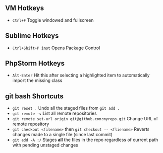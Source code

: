 VM Hotkeys
---
- `Ctrl+F` Toggle windowed and fullscreen

Sublime Hotkeys
---
- `Ctrl+Shift+P inst` Opens Package Control

PhpStorm Hotkeys
---
- `Alt-Enter` Hit this after selecting a highlighted item to automatically import the missing class

git bash Shortcuts
--
- `git reset .` Undo all the staged files from `git add .`
- `git remote -v` List all remote repositories 
- `git remote set-url origin git@github.com:myrepo.git` Change URL of remote repository
- `git checkout <filename>` then `git checkout -- <fliename>` Reverts changes made to a single file (since last commit)
- `git add -A :/` Stages **all** the files in the repo regardless of current path with pending unstaged changes 